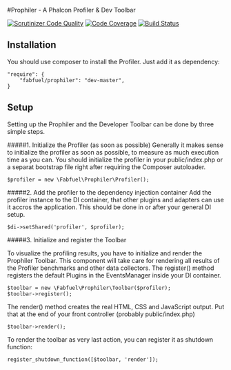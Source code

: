 #Prophiler - A Phalcon Profiler & Dev Toolbar

[![Scrutinizer Code Quality](https://scrutinizer-ci.com/b/fabfuel/prophiler/badges/quality-score.png?b=develop)](https://scrutinizer-ci.com/b/fabfuel/prophiler/?branch=develop)
[![Code Coverage](https://scrutinizer-ci.com/b/fabfuel/prophiler/badges/coverage.png?b=develop)](https://scrutinizer-ci.com/b/fabfuel/prophiler/?branch=develop)
[![Build Status](https://scrutinizer-ci.com/b/fabfuel/prophiler/badges/build.png?b=develop)](https://scrutinizer-ci.com/b/fabfuel/prophiler/build-status/develop)


## Installation
You should use composer to install the Profiler. Just add it as dependency:

    "require": {
       	"fabfuel/prophiler": "dev-master",
    }

## Setup
Setting up the Prophiler and the Developer Toolbar can be done by three simple steps.

#####1. Initialize the Profiler (as soon as possible)
Generally it makes sense to initialize the profiler as soon as possible, to measure as much execution time as you can. You should initialize the profiler in your public/index.php or a separat bootstrap file right after requiring the Composer autoloader.

	$profiler = new \Fabfuel\Prophiler\Profiler();

#####2. Add the profiler to the dependency injection container
Add the profiler instance to the DI container, that other plugins and adapters can use it accros the application. This should be done in or after your general DI setup.
	
    $di->setShared('profiler', $profiler);

#####3. Initialize and register the Toolbar

To visualize the profiling results, you have to initialize and render the Prophiler Toolbar. This component will take care for rendering all results of the Profiler benchmarks and other data collectors. The register() method registers the default Plugins in the EventsManager inside your DI container.

	$toolbar = new \Fabfuel\Prophiler\Toolbar($profiler);
	$toolbar->register();

The render() method creates the real HTML, CSS and JavaScript output. Put that at the end of your front controller (probably public/index.php)

	$toolbar->render();

To render the toolbar as very last action, you can register it as shutdown function:

    register_shutdown_function([$toolbar, 'render']);
